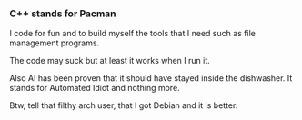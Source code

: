 ### C++ stands for Pacman

I code for fun and to build myself the tools that I need such as file management programs.

The code may suck but at least it works when I run it.

Also AI has been proven that it should have stayed inside the dishwasher. It stands for Automated Idiot and nothing more.

Btw, tell that filthy arch user, that I got Debian and it is better.
